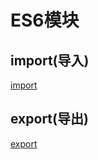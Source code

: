 # ES6模块

## import(导入)

[import](javascript-module-import.md)

## export(导出)

[export](javascript-module-export.md)


